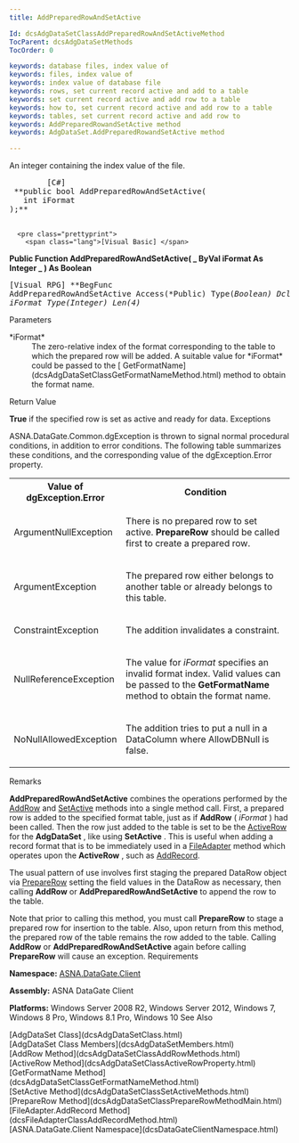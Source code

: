 ```yaml
---
title: AddPreparedRowAndSetActive

Id: dcsAdgDataSetClassAddPreparedRowAndSetActiveMethod
TocParent: dcsAdgDataSetMethods
TocOrder: 0

keywords: database files, index value of
keywords: files, index value of
keywords: index value of database file
keywords: rows, set current record active and add to a table
keywords: set current record active and add row to a table
keywords: how to, set current record active and add row to a table
keywords: tables, set current record active and add row to
keywords: AddPreparedRowandSetActive method
keywords: AdgDataSet.AddPreparedRowandSetActive method

---
```


An integer containing the index value of the file.
<pre class="prettyprint">
        <span class="lang">[C#]</span>
 **public bool AddPreparedRowAndSetActive(
   int iFormat
);** 
      </pre>
      <pre class="prettyprint">
        <span class="lang">[Visual Basic] </span>
 **Public Function AddPreparedRowAndSetActive( _
   ByVal iFormat As Integer _
) As Boolean** 
      </pre>
      <pre class="prettyprint">
        <span class="lang">[Visual RPG]</span>
 **BegFunc AddPreparedRowAndSetActive Access(*Public) Type(*Boolean)
   DclSrParm iFormat Type(*Integer) Len(4)** 
      </pre>

Parameters

<dl>
        <dt>
          <span> *iFormat* 
          </span>
        </dt>
        <dd>
          <span>The zero-relative index of 
  the format corresponding to the table to which the prepared row will be added. 
   A suitable value for<span> *iFormat* </span> could be passed to the [
								GetFormatName](dcsAdgDataSetClassGetFormatNameMethod.html) 
  method to obtain the format name.</span>
        </dd>
</dl>

Return 
Value

<span><span> **True** </span> if the specified row is set as active and ready for data.</span> 
Exceptions

ASNA.DataGate.Common.dgException is thrown to signal normal procedural conditions, in addition to error conditions. The following table summarizes these conditions, and the corresponding value of the dgException.Error property.
<br />

<table class="dtTABLE" id="Table5" style="border-spacing: 0px; x-cell-content-align: Top" cellspacing="0" x-use-null-cells="x-use-null-cells">
          <colgroup span="1">
            <col span="1" style="FONT-WEIGHT: bold; WIDTH: 30%" />
            <col span="1" style="WIDTH: 70%" />
          </colgroup>
          <tr>
            <th colspan="1" rowspan="1">
							Value of dgException.Error
						</th>
            <th colspan="1" rowspan="1">
							Condition
						</th>
          </tr>
          <tr>
            <td colspan="1" rowspan="1">

ArgumentNullException 
</td>
            <td colspan="1" rowspan="1">

There is no prepared row to set active. **PrepareRow** should be called first to create a prepared row. 
</td>
          </tr>
          <tr>
            <td colspan="1" rowspan="1">

ArgumentException 
</td>
            <td colspan="1" rowspan="1">

The prepared row either belongs to another table or already belongs to this table. 
</td>
          </tr>
          <tr>
            <td colspan="1" rowspan="1">

ConstraintException 
</td>
            <td colspan="1" rowspan="1">

The addition invalidates a constraint. 
</td>
          </tr>
          <tr>
            <td colspan="1" rowspan="1">

NullReferenceException 
</td>
            <td colspan="1" rowspan="1">

The value for *iFormat* specifies an invalid format index. Valid values can be passed to the **GetFormatName** method to obtain the format name. 
</td>
          </tr>
          <tr>
            <td colspan="1" rowspan="1">

NoNullAllowedException 
</td>
            <td colspan="1" rowspan="1">

The addition tries to put a null in a DataColumn where AllowDBNull is false. 
</td>
          </tr>
</table>

Remarks

**AddPreparedRowAndSetActive** combines the operations performed by the [AddRow](dcsAdgDataSetClassAddRowMethods.html) and [SetActive](dcsAdgDataSetClassSetActiveMethods.html) methods into a single method call. First, a prepared row is added to the specified format table, just as if **AddRow** ( *iFormat* ) had been called. Then the row just added to the table is set to be the [ ActiveRow](dcsAdgDataSetClassActiveRowProperty.html) for the **AdgDataSet** , like using **SetActive** . This is useful when adding a record format that is to be immediately used in a [ FileAdapter](dcsFileAdapterClass.html) method which operates upon the **ActiveRow** , such as [AddRecord](dcsFileAdapterClassAddRecordMethod.html).

The usual pattern of use involves first staging the prepared DataRow object via [PrepareRow](dcsAdgDataSetClassPrepareRowMethodMain.html) setting the field values in the DataRow as necessary, then calling <span> **AddRow** </span> or <span> **AddPreparedRowAndSetActive** </span> to append the row to the table.

<span>Note</span> that prior to calling this method, you must call <span> **PrepareRow** </span> to stage a prepared row for insertion to the table. Also, upon return from this method, the prepared row of the table remains the row added to the table. Calling <span> **AddRow** </span> or <span> **AddPreparedRowAndSetActive** </span> again before calling <span> **PrepareRow** </span> will cause an exception.
Requirements

<span> **Namespace:** [ASNA.DataGate.Client](dcsDataGateClientNamespace.html) </span> 

<span> **Assembly:** ASNA DataGate Client</span> 

**Platforms:** Windows Server 2008 R2, Windows Server 2012, Windows 7, Windows 8 Pro, Windows 8.1 Pro, Windows 10
See Also

<dl />
      [AdgDataSet Class](dcsAdgDataSetClass.html)
      <br />
      [AdgDataSet Class Members](dcsAdgDataSetMembers.html)
      <br />
      [AddRow Method](dcsAdgDataSetClassAddRowMethods.html)
      <br />
      [ActiveRow Method](dcsAdgDataSetClassActiveRowProperty.html)
      <br />
      [GetFormatName Method](dcsAdgDataSetClassGetFormatNameMethod.html)
      <br />
      [SetActive Method](dcsAdgDataSetClassSetActiveMethods.html)
      <br />
      [PrepareRow Method](dcsAdgDataSetClassPrepareRowMethodMain.html)
      <br />
      [FileAdapter.AddRecord Method](dcsFileAdapterClassAddRecordMethod.html)
      <br />
      [ASNA.DataGate.Client Namespace](dcsDataGateClientNamespace.html)

